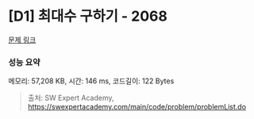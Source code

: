 # [D1] 최대수 구하기 - 2068 

[문제 링크](https://swexpertacademy.com/main/code/problem/problemDetail.do?contestProbId=AV5QQhbqA4QDFAUq) 

### 성능 요약

메모리: 57,208 KB, 시간: 146 ms, 코드길이: 122 Bytes



> 출처: SW Expert Academy, https://swexpertacademy.com/main/code/problem/problemList.do
